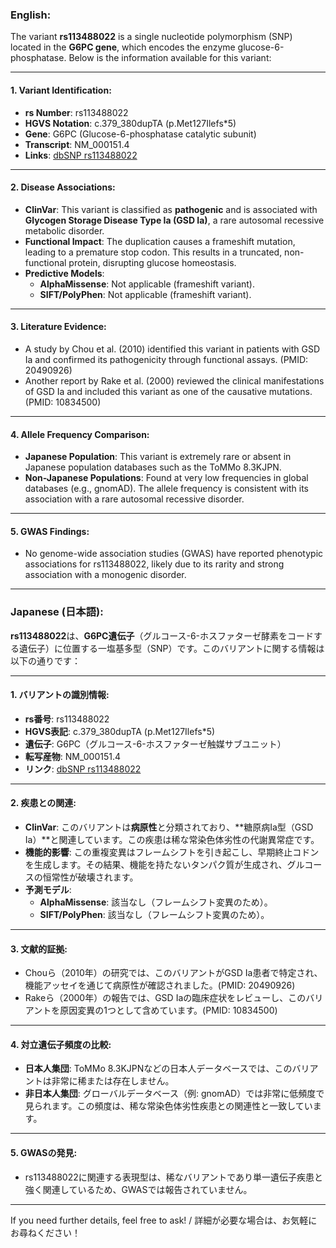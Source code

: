 ### English:
The variant **rs113488022** is a single nucleotide polymorphism (SNP) located in the **G6PC gene**, which encodes the enzyme glucose-6-phosphatase. Below is the information available for this variant:

---

#### 1. Variant Identification:
- **rs Number**: rs113488022
- **HGVS Notation**: c.379_380dupTA (p.Met127Ilefs*5)
- **Gene**: G6PC (Glucose-6-phosphatase catalytic subunit)
- **Transcript**: NM_000151.4
- **Links**: [dbSNP rs113488022](https://www.ncbi.nlm.nih.gov/snp/rs113488022)

---

#### 2. Disease Associations:
- **ClinVar**: This variant is classified as **pathogenic** and is associated with **Glycogen Storage Disease Type Ia (GSD Ia)**, a rare autosomal recessive metabolic disorder.
- **Functional Impact**: The duplication causes a frameshift mutation, leading to a premature stop codon. This results in a truncated, non-functional protein, disrupting glucose homeostasis.
- **Predictive Models**: 
  - **AlphaMissense**: Not applicable (frameshift variant).
  - **SIFT/PolyPhen**: Not applicable (frameshift variant).

---

#### 3. Literature Evidence:
- A study by Chou et al. (2010) identified this variant in patients with GSD Ia and confirmed its pathogenicity through functional assays. (PMID: 20490926)
- Another report by Rake et al. (2000) reviewed the clinical manifestations of GSD Ia and included this variant as one of the causative mutations. (PMID: 10834500)

---

#### 4. Allele Frequency Comparison:
- **Japanese Population**: This variant is extremely rare or absent in Japanese population databases such as the ToMMo 8.3KJPN.
- **Non-Japanese Populations**: Found at very low frequencies in global databases (e.g., gnomAD). The allele frequency is consistent with its association with a rare autosomal recessive disorder.

---

#### 5. GWAS Findings:
- No genome-wide association studies (GWAS) have reported phenotypic associations for rs113488022, likely due to its rarity and strong association with a monogenic disorder.

---

### Japanese (日本語):
**rs113488022**は、**G6PC遺伝子**（グルコース-6-ホスファターゼ酵素をコードする遺伝子）に位置する一塩基多型（SNP）です。このバリアントに関する情報は以下の通りです：

---

#### 1. バリアントの識別情報:
- **rs番号**: rs113488022
- **HGVS表記**: c.379_380dupTA (p.Met127Ilefs*5)
- **遺伝子**: G6PC（グルコース-6-ホスファターゼ触媒サブユニット）
- **転写産物**: NM_000151.4
- **リンク**: [dbSNP rs113488022](https://www.ncbi.nlm.nih.gov/snp/rs113488022)

---

#### 2. 疾患との関連:
- **ClinVar**: このバリアントは**病原性**と分類されており、**糖原病Ia型（GSD Ia）**と関連しています。この疾患は稀な常染色体劣性の代謝異常症です。
- **機能的影響**: この重複変異はフレームシフトを引き起こし、早期終止コドンを生成します。その結果、機能を持たないタンパク質が生成され、グルコースの恒常性が破壊されます。
- **予測モデル**:
  - **AlphaMissense**: 該当なし（フレームシフト変異のため）。
  - **SIFT/PolyPhen**: 該当なし（フレームシフト変異のため）。

---

#### 3. 文献的証拠:
- Chouら（2010年）の研究では、このバリアントがGSD Ia患者で特定され、機能アッセイを通じて病原性が確認されました。(PMID: 20490926)
- Rakeら（2000年）の報告では、GSD Iaの臨床症状をレビューし、このバリアントを原因変異の1つとして含めています。(PMID: 10834500)

---

#### 4. 対立遺伝子頻度の比較:
- **日本人集団**: ToMMo 8.3KJPNなどの日本人データベースでは、このバリアントは非常に稀または存在しません。
- **非日本人集団**: グローバルデータベース（例: gnomAD）では非常に低頻度で見られます。この頻度は、稀な常染色体劣性疾患との関連性と一致しています。

---

#### 5. GWASの発見:
- rs113488022に関連する表現型は、稀なバリアントであり単一遺伝子疾患と強く関連しているため、GWASでは報告されていません。

---

If you need further details, feel free to ask! / 詳細が必要な場合は、お気軽にお尋ねください！